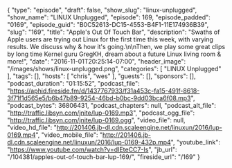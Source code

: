 {
  "type": "episode",
  "draft": false,
  "show_slug": "linux-unplugged",
  "show_name": "LINUX Unplugged",
  "episode": 169,
  "episode_padded": "0169",
  "episode_guid": "B0C52613-DC15-4553-B4F1-11E174936B39",
  "slug": "169",
  "title": "Apple's Out Of Touch Bar",
  "description": "Swaths of Apple users are trying out Linux for the first time this week, with varying results. We discuss why & how it's going.\n\nThen, we play some great clips by long time Kernel guru GregKH, dream about a future Linux living room & more!",
  "date": "2016-11-01T20:25:14-07:00",
  "header_image": "/images/shows/linux-unplugged.png",
  "categories": [
    "LINUX Unplugged"
  ],
  "tags": [],
  "hosts": [
    "chris",
    "wes"
  ],
  "guests": [],
  "sponsors": [],
  "podcast_duration": "01:15:52",
  "podcast_file": "https://aphid.fireside.fm/d/1437767933/f31a453c-fa15-491f-8618-3f71f1d565e5/b6b47b89-9254-46bd-b0bc-9dd03bca6f08.mp3",
  "podcast_bytes": 36806431,
  "podcast_chapters": null,
  "podcast_alt_file": "http://traffic.libsyn.com/jnite/lup-0169.mp3",
  "podcast_ogg_file": "http://traffic.libsyn.com/jnite/lup-0169.ogg",
  "video_file": null,
  "video_hd_file": "http://201406.jb-dl.cdn.scaleengine.net/linuxun/2016/lup-0169.mp4",
  "video_mobile_file": "http://201406.jb-dl.cdn.scaleengine.net/linuxun/2016/lup-0169-432p.mp4",
  "youtube_link": "https://www.youtube.com/watch?v=dIEteCC7-Is",
  "jb_url": "/104381/apples-out-of-touch-bar-lup-169/",
  "fireside_url": "/169"
}

